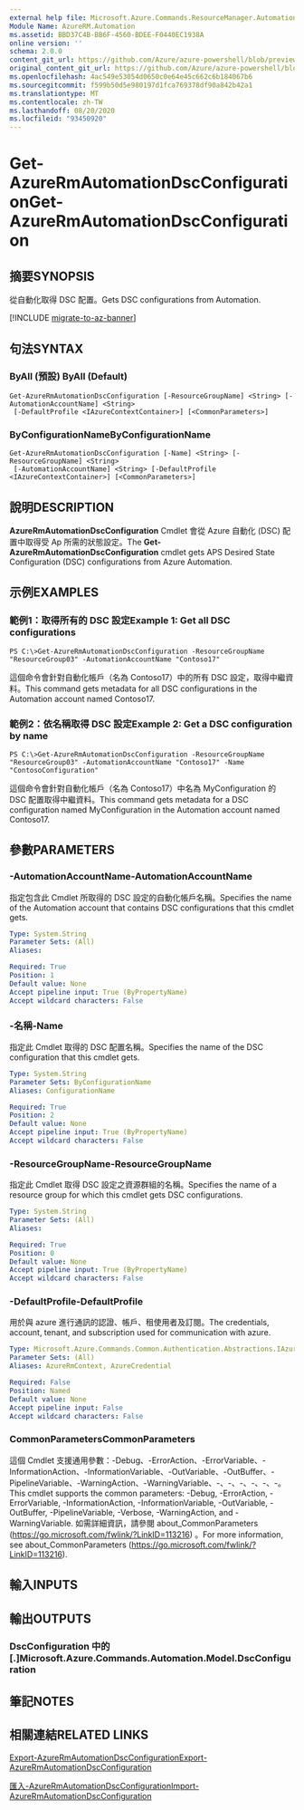 ```yaml
---
external help file: Microsoft.Azure.Commands.ResourceManager.Automation.dll-Help.xml
Module Name: AzureRM.Automation
ms.assetid: BBD37C4B-BB6F-4560-BDEE-F0440EC1938A
online version: ''
schema: 2.0.0
content_git_url: https://github.com/Azure/azure-powershell/blob/preview/src/ResourceManager/Automation/Commands.Automation/help/Get-AzureRmAutomationDscConfiguration.md
original_content_git_url: https://github.com/Azure/azure-powershell/blob/preview/src/ResourceManager/Automation/Commands.Automation/help/Get-AzureRmAutomationDscConfiguration.md
ms.openlocfilehash: 4ac549e53054d0650c0e64e45c662c6b184067b6
ms.sourcegitcommit: f599b50d5e980197d1fca769378df90a842b42a1
ms.translationtype: MT
ms.contentlocale: zh-TW
ms.lasthandoff: 08/20/2020
ms.locfileid: "93450920"
---
```

# <span data-ttu-id="db00b-101">Get-AzureRmAutomationDscConfiguration</span><span class="sxs-lookup"><span data-stu-id="db00b-101">Get-AzureRmAutomationDscConfiguration</span></span>

## <span data-ttu-id="db00b-102">摘要</span><span class="sxs-lookup"><span data-stu-id="db00b-102">SYNOPSIS</span></span>
<span data-ttu-id="db00b-103">從自動化取得 DSC 配置。</span><span class="sxs-lookup"><span data-stu-id="db00b-103">Gets DSC configurations from Automation.</span></span>

[!INCLUDE [migrate-to-az-banner](../../includes/migrate-to-az-banner.md)]

## <span data-ttu-id="db00b-104">句法</span><span class="sxs-lookup"><span data-stu-id="db00b-104">SYNTAX</span></span>

### <span data-ttu-id="db00b-105">ByAll (預設) </span><span class="sxs-lookup"><span data-stu-id="db00b-105">ByAll (Default)</span></span>
```
Get-AzureRmAutomationDscConfiguration [-ResourceGroupName] <String> [-AutomationAccountName] <String>
 [-DefaultProfile <IAzureContextContainer>] [<CommonParameters>]
```

### <span data-ttu-id="db00b-106">ByConfigurationName</span><span class="sxs-lookup"><span data-stu-id="db00b-106">ByConfigurationName</span></span>
```
Get-AzureRmAutomationDscConfiguration [-Name] <String> [-ResourceGroupName] <String>
 [-AutomationAccountName] <String> [-DefaultProfile <IAzureContextContainer>] [<CommonParameters>]
```

## <span data-ttu-id="db00b-107">說明</span><span class="sxs-lookup"><span data-stu-id="db00b-107">DESCRIPTION</span></span>
<span data-ttu-id="db00b-108">**AzureRmAutomationDscConfiguration** Cmdlet 會從 Azure 自動化 (DSC) 配置中取得受 Ap 所需的狀態設定。</span><span class="sxs-lookup"><span data-stu-id="db00b-108">The **Get-AzureRmAutomationDscConfiguration** cmdlet gets APS Desired State Configuration (DSC) configurations from Azure Automation.</span></span>

## <span data-ttu-id="db00b-109">示例</span><span class="sxs-lookup"><span data-stu-id="db00b-109">EXAMPLES</span></span>

### <span data-ttu-id="db00b-110">範例1：取得所有的 DSC 設定</span><span class="sxs-lookup"><span data-stu-id="db00b-110">Example 1: Get all DSC configurations</span></span>
```
PS C:\>Get-AzureRmAutomationDscConfiguration -ResourceGroupName "ResourceGroup03" -AutomationAccountName "Contoso17"
```

<span data-ttu-id="db00b-111">這個命令會針對自動化帳戶（名為 Contoso17）中的所有 DSC 設定，取得中繼資料。</span><span class="sxs-lookup"><span data-stu-id="db00b-111">This command gets metadata for all DSC configurations in the Automation account named Contoso17.</span></span>

### <span data-ttu-id="db00b-112">範例2：依名稱取得 DSC 設定</span><span class="sxs-lookup"><span data-stu-id="db00b-112">Example 2: Get a DSC configuration by name</span></span>
```
PS C:\>Get-AzureRmAutomationDscConfiguration -ResourceGroupName "ResourceGroup03" -AutomationAccountName "Contoso17" -Name "ContosoConfiguration"
```

<span data-ttu-id="db00b-113">這個命令會針對自動化帳戶（名為 Contoso17）中名為 MyConfiguration 的 DSC 配置取得中繼資料。</span><span class="sxs-lookup"><span data-stu-id="db00b-113">This command gets metadata for a DSC configuration named MyConfiguration in the Automation account named Contoso17.</span></span>

## <span data-ttu-id="db00b-114">參數</span><span class="sxs-lookup"><span data-stu-id="db00b-114">PARAMETERS</span></span>

### <span data-ttu-id="db00b-115">-AutomationAccountName</span><span class="sxs-lookup"><span data-stu-id="db00b-115">-AutomationAccountName</span></span>
<span data-ttu-id="db00b-116">指定包含此 Cmdlet 所取得的 DSC 設定的自動化帳戶名稱。</span><span class="sxs-lookup"><span data-stu-id="db00b-116">Specifies the name of the Automation account that contains DSC configurations that this cmdlet gets.</span></span>

```yaml
Type: System.String
Parameter Sets: (All)
Aliases: 

Required: True
Position: 1
Default value: None
Accept pipeline input: True (ByPropertyName)
Accept wildcard characters: False
```

### <span data-ttu-id="db00b-117">-名稱</span><span class="sxs-lookup"><span data-stu-id="db00b-117">-Name</span></span>
<span data-ttu-id="db00b-118">指定此 Cmdlet 取得的 DSC 配置名稱。</span><span class="sxs-lookup"><span data-stu-id="db00b-118">Specifies the name of the DSC configuration that this cmdlet gets.</span></span>

```yaml
Type: System.String
Parameter Sets: ByConfigurationName
Aliases: ConfigurationName

Required: True
Position: 2
Default value: None
Accept pipeline input: True (ByPropertyName)
Accept wildcard characters: False
```

### <span data-ttu-id="db00b-119">-ResourceGroupName</span><span class="sxs-lookup"><span data-stu-id="db00b-119">-ResourceGroupName</span></span>
<span data-ttu-id="db00b-120">指定此 Cmdlet 取得 DSC 設定之資源群組的名稱。</span><span class="sxs-lookup"><span data-stu-id="db00b-120">Specifies the name of a resource group for which this cmdlet gets DSC configurations.</span></span>

```yaml
Type: System.String
Parameter Sets: (All)
Aliases: 

Required: True
Position: 0
Default value: None
Accept pipeline input: True (ByPropertyName)
Accept wildcard characters: False
```

### <span data-ttu-id="db00b-121">-DefaultProfile</span><span class="sxs-lookup"><span data-stu-id="db00b-121">-DefaultProfile</span></span>
<span data-ttu-id="db00b-122">用於與 azure 進行通訊的認證、帳戶、租使用者及訂閱。</span><span class="sxs-lookup"><span data-stu-id="db00b-122">The credentials, account, tenant, and subscription used for communication with azure.</span></span>

```yaml
Type: Microsoft.Azure.Commands.Common.Authentication.Abstractions.IAzureContextContainer
Parameter Sets: (All)
Aliases: AzureRmContext, AzureCredential

Required: False
Position: Named
Default value: None
Accept pipeline input: False
Accept wildcard characters: False
```

### <span data-ttu-id="db00b-123">CommonParameters</span><span class="sxs-lookup"><span data-stu-id="db00b-123">CommonParameters</span></span>
<span data-ttu-id="db00b-124">這個 Cmdlet 支援通用參數：-Debug、-ErrorAction、-ErrorVariable、-InformationAction、-InformationVariable、-OutVariable、-OutBuffer、-PipelineVariable、-WarningAction、-WarningVariable、-、-、-、-、-、-。</span><span class="sxs-lookup"><span data-stu-id="db00b-124">This cmdlet supports the common parameters: -Debug, -ErrorAction, -ErrorVariable, -InformationAction, -InformationVariable, -OutVariable, -OutBuffer, -PipelineVariable, -Verbose, -WarningAction, and -WarningVariable.</span></span> <span data-ttu-id="db00b-125">如需詳細資訊，請參閱 about_CommonParameters (https://go.microsoft.com/fwlink/?LinkID=113216) 。</span><span class="sxs-lookup"><span data-stu-id="db00b-125">For more information, see about_CommonParameters (https://go.microsoft.com/fwlink/?LinkID=113216).</span></span>

## <span data-ttu-id="db00b-126">輸入</span><span class="sxs-lookup"><span data-stu-id="db00b-126">INPUTS</span></span>

## <span data-ttu-id="db00b-127">輸出</span><span class="sxs-lookup"><span data-stu-id="db00b-127">OUTPUTS</span></span>

### <span data-ttu-id="db00b-128">DscConfiguration 中的 [.]</span><span class="sxs-lookup"><span data-stu-id="db00b-128">Microsoft.Azure.Commands.Automation.Model.DscConfiguration</span></span>

## <span data-ttu-id="db00b-129">筆記</span><span class="sxs-lookup"><span data-stu-id="db00b-129">NOTES</span></span>

## <span data-ttu-id="db00b-130">相關連結</span><span class="sxs-lookup"><span data-stu-id="db00b-130">RELATED LINKS</span></span>

[<span data-ttu-id="db00b-131">Export-AzureRmAutomationDscConfiguration</span><span class="sxs-lookup"><span data-stu-id="db00b-131">Export-AzureRmAutomationDscConfiguration</span></span>](./Export-AzureRmAutomationDscConfiguration.md)

[<span data-ttu-id="db00b-132">匯入-AzureRmAutomationDscConfiguration</span><span class="sxs-lookup"><span data-stu-id="db00b-132">Import-AzureRmAutomationDscConfiguration</span></span>](./Import-AzureRmAutomationDscConfiguration.md)


